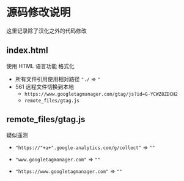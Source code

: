 # 源码修改说明

这里记录除了汉化之外的代码修改

## index.html

使用 HTML 语言功能 格式化

- 所有文件引用使用相对路径 `"./` => `"`
- 561 远程文件切换到本地  
  - `https://www.googletagmanager.com/gtag/js?id=G-YCWZ8ZDCH2`
  - `remote_files/gtag.js`

## remote_files/gtag.js

疑似遥测
- `"https://"+a+".google-analytics.com/g/collect"` => `""`

- `"www.googletagmanager.com"` => `""`
- `"https://www.googletagmanager.com"` => `""`